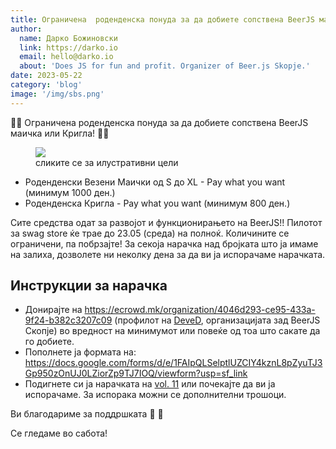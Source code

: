 ```yaml
---
title: Ограничена  роденденска понуда за да добиете сопствена BeerJS маичка или Кригла!
author:
  name: Дарко Божиновски
  link: https://darko.io
  email: hello@darko.io
  about: 'Does JS for fun and profit. Organizer of Beer.js Skopje.'
date: 2023-05-22
category: 'blog'
image: '/img/sbs.png'
---
```


🚨🚨 Ограничена роденденска понуда за да добиете сопствена BeerJS маичка или Кригла! 🚨🚨

<figure>
  <img src="/img/sbs.png" /> 
  <figcaption class="text-center">сликите се за илустративни цели</figcaption>

</figure>

- Роденденски Везени Маички од S до XL - Pay what you want (минимум 1000 ден.)
- Роденденска Кригла - Pay what you want (минимум 800 ден.)

Сите средства одат за развојот и функционирањето на BeerJS!! Пилотот за swag store ќе трае до 23.05 (среда) на полноќ.
Количините се ограничени, па побрзајте! За секоја нарачка над бројката што ја имаме на залиха, дозволете ни неколку дена
за да ви ја испорачаме нарачката.

## Инструкции за нарачка

- Донирајте на https://ecrowd.mk/organization/4046d293-ce95-433a-9f24-b382c3207c09 (профилот на
  [DeveD](https://deved.mk), организацијата зад BeerJS Скопје) во вредност на минимумот или повеќе од тоа што сакате да
  го добиете.
- Пополнете ја формата на:
  https://docs.google.com/forms/d/e/1FAIpQLSelptlUZCIY4kznL8pZyuTJ3Gp950zOnUJ0LZiorZp9TJ7IOQ/viewform?usp=sf_link
- Подигнете си ја нарачката на [vol. 11](/announcements/vol11-announcement/) или почекајте да ви ја испорачаме. За
  испорака можни се дополнителни трошоци.

Ви благодариме за поддршката 🫶 🍻

Се гледаме во сабота!
